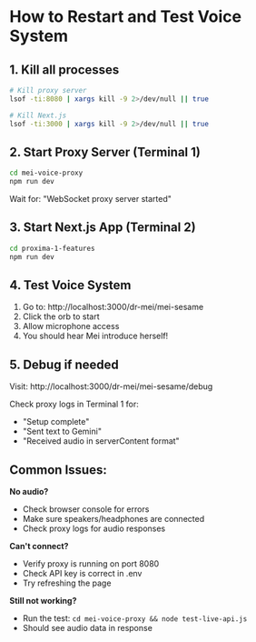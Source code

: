 # How to Restart and Test Voice System

## 1. Kill all processes

```bash
# Kill proxy server
lsof -ti:8080 | xargs kill -9 2>/dev/null || true

# Kill Next.js
lsof -ti:3000 | xargs kill -9 2>/dev/null || true
```

## 2. Start Proxy Server (Terminal 1)

```bash
cd mei-voice-proxy
npm run dev
```

Wait for: "WebSocket proxy server started"

## 3. Start Next.js App (Terminal 2)

```bash
cd proxima-1-features
npm run dev
```

## 4. Test Voice System

1. Go to: http://localhost:3000/dr-mei/mei-sesame
2. Click the orb to start
3. Allow microphone access
4. You should hear Mei introduce herself!

## 5. Debug if needed

Visit: http://localhost:3000/dr-mei/mei-sesame/debug

Check proxy logs in Terminal 1 for:
- "Setup complete"
- "Sent text to Gemini"
- "Received audio in serverContent format"

## Common Issues:

**No audio?**
- Check browser console for errors
- Make sure speakers/headphones are connected
- Check proxy logs for audio responses

**Can't connect?**
- Verify proxy is running on port 8080
- Check API key is correct in .env
- Try refreshing the page

**Still not working?**
- Run the test: `cd mei-voice-proxy && node test-live-api.js`
- Should see audio data in response